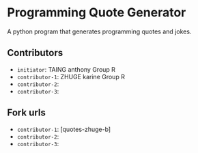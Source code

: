 # Programming Quote Generator

A python program that generates programming quotes and jokes.

## Contributors
- `initiator`: TAING anthony Group R
- `contributor-1`: ZHUGE karine Group R
- `contributor-2`: 
- `contributor-3`:
## Fork urls
- `contributor-1`: [quotes-zhuge-b]
- `contributor-2`: 
- `contributor-3`: 
